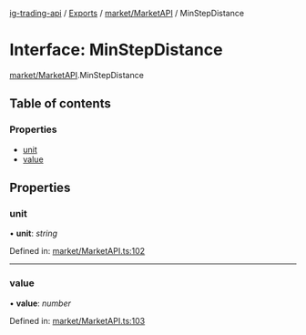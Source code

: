 [ig-trading-api](../README.md) / [Exports](../modules.md) / [market/MarketAPI](../modules/market_marketapi.md) / MinStepDistance

# Interface: MinStepDistance

[market/MarketAPI](../modules/market_marketapi.md).MinStepDistance

## Table of contents

### Properties

- [unit](market_marketapi.minstepdistance.md#unit)
- [value](market_marketapi.minstepdistance.md#value)

## Properties

### unit

• **unit**: _string_

Defined in: [market/MarketAPI.ts:102](https://github.com/bennycode/ig-trading-api/blob/afea174/src/market/MarketAPI.ts#L102)

---

### value

• **value**: _number_

Defined in: [market/MarketAPI.ts:103](https://github.com/bennycode/ig-trading-api/blob/afea174/src/market/MarketAPI.ts#L103)
